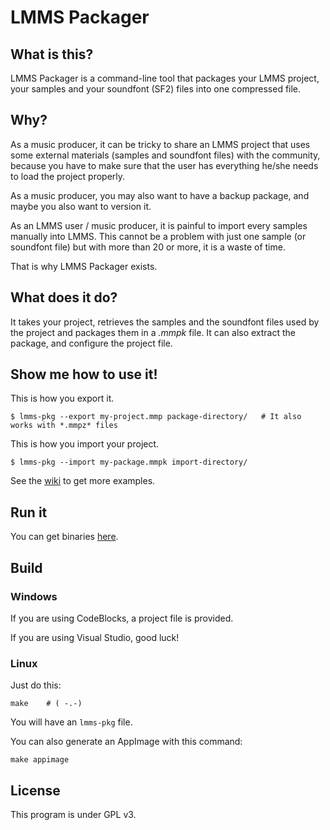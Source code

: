# LMMS Packager #

## What is this? ##

LMMS Packager is a command-line tool that packages your LMMS project, your samples and your soundfont (SF2) files into one compressed file.


## Why? ##

As a music producer, it can be tricky to share an LMMS project that uses some external materials (samples and soundfont files) with the community,
because you have to make sure that the user has everything he/she needs to load the project properly.

As a music producer, you may also want to have a backup package, and maybe you also want to version it.

As an LMMS user / music producer, it is painful to import every samples manually into LMMS.
This cannot be a problem with just one sample (or soundfont file) but with more than 20 or more, it is a waste of time.

That is why LMMS Packager exists.


## What does it do? ##

It takes your project, retrieves the samples and the soundfont files used by the project and packages them in a *.mmpk* file.
It can also extract the package, and configure the project file.


## Show me how to use it! ##

This is how you export it.

```
$ lmms-pkg --export my-project.mmp package-directory/	# It also works with *.mmpz* files
```

This is how you import your project.

```
$ lmms-pkg --import my-package.mmpk import-directory/
```


See the [wiki](https://github.com/Gumichan01/lmms-pkg/wiki/Manual) to get more examples.


## Run it ##

You can get binaries [here](https://github.com/Gumichan01/lmms-pkg/releases).


## Build ##

### Windows ###

If you are using CodeBlocks, a project file is provided.

If you are using Visual Studio, good luck!


### Linux ###

Just do this:

```
make	# ( -.-)
```

You will have an `lmms-pkg` file.

You can also generate an AppImage with this command:

```
make appimage
```

## License ##

This program is under GPL v3.

